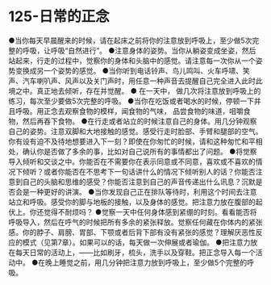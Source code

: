 # 125-日常的正念
●当你每天早晨醒来的时候，请在起床之前将你的注意放到呼吸上，至少做5次完整的呼吸，让呼吸“自然进行”。
●注意身体的姿势。当你从躺姿变成坐姿，然后站起来，行走的过程中，觉察你的身体和头脑中的感觉。请注意每一次你从一个姿势变换成另一个姿势的感觉。
●当你听到电话铃声、鸟儿鸣叫、火车呼啸、笑声、汽车喇叭声、风声以及关门声时，用任意一种声音去提醒自己完全进入此时此境之中。真正地去倾听，存在并觉醒。
● 在一天中， 做几次将注意放到呼吸上的练习，每次至少要做5次完整的呼吸。
●当你在吃饭或者喝水的时候，停顿一下并且呼吸。用正念去观察食物的模样，闻食物的气味， 品尝食物的味道，咀嚼食物，然后再吞下食物。
●在行走或者站立的时候注意自己的身体。用几分钟观察自己的姿势。注意双脚和大地接触的感觉。感受行走时脸部、手臂和腿部的空气。你有设有迫不及待地想要进入下一刻？即使在你匆忙的时候，请和这种匆忙和平相处，确认你是否做了多余的事，比如对自己说所有的事情都出了问题。
●将觉察导入倾听和交谈之中。你能否在不需要你在表示同意或不同意，喜欢或不喜欢的情况下倾听？或者你能否在不思考下一句话讲什么的情况下倾听别人的话？你能否注意到自己的头脑和思维的感受？你能否注意到自己的声音传递出什么讯息？沉默是否会是一种更好的讲演。
●当你发现自己正在排队等待时，利用这个时间去注意站立和呼吸。感受你的脚与地板的接触，以及身体的感觉。把注意力放在腹部的起伏上。你还觉得不耐烦吗？
●觉察一天中任何身体感到紧绷的时刻。看看能否将呼吸导入，然后在呼气的时候把所有多余的紧张释放。觉察任何藏在你体内的紧张感。你的脖子、肩膀、胃部、下颚或者后背下部有没有紧张的感觉？理解厌恶性反应的模式（见第7章）。如果可以的话，每天做一次伸展或者瑜伽。
●把注意力放在每天日常的活动上，——比如刷牙，梳头，洗手以及穿鞋。把正念导入每一个活动中。
●在晚上睡觉之前，用几分钟把注意力放到呼吸上，至少做5个完整的呼吸。